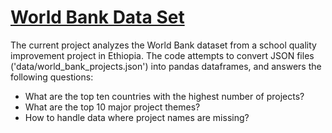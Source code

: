 # <a href='https://github.com/shubacca/World-Bank-Data-Set/blob/master/sliderule_dsi_json_exercise.ipynb'> World Bank Data Set </a>
The current project analyzes the World Bank dataset from a school quality improvement project in Ethiopia. The code attempts to convert JSON files ('data/world_bank_projects.json') into pandas dataframes, and answers the following questions:

- What are the top ten countries with the highest number of projects?
- What are the top 10 major project themes?
- How to handle data where project names are missing? 

